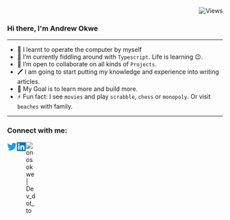 <div align="right"><img src="https://komarev.com/ghpvc/?username=onosokwe&label=Views&color=blue&style=flat" alt="Views" /></div>

### Hi there, I'm Andrew Okwe

---

- 🔭 I learnt to operate the computer by myself
- 🌱 I’m currently fiddling around with `Typescript`. Life is learning 😉.
- 👯 I’m open to collaborate on all kinds of `Projects`.
- 🖊️ I am going to start putting my knowledge and experience into writing articles.
- 🥅 My Goal is to learn more and build more.
- ⚡ Fun fact: I see `movies` and play `scrabble`, `chess` or `monopoly`. Or visit `beaches` with family.

---
<!-- 
### Articles

- [Getting started with Winston Logger; A beginner's guide](https://dev.to/onosokwe/getting-started-with-winston-logger-a-beginner-s-guide-7j3)
- [Deploying and Hosting a Custom Domain on Vercel](https://jobizil.hashnode.dev/hosting-custom-domain-on-vercel)
- [Deploy NodeJS app on Heroku using Github](https://jobizil.hashnode.dev/deploy-nodejs-app-on-heroku-using-github)


---
-->
### Connect with me:

[<img align="left" alt="onosokwe | Twitter" width="22px" src="https://github.com/devicons/devicon/blob/master/icons/twitter/twitter-original.svg" target= "_blank" />][twitter]
[<img align="left" alt="onosokwe | LinkedIn" width="22px" src="https://github.com/devicons/devicon/blob/master/icons/linkedin/linkedin-original.svg"  target= "_blank"/>][linkedin]
[<img align="left" alt="onosokwe | Dev_dot_to" width="22px" src="https://cdn.jsdelivr.net/npm/simple-icons@v3/icons/dev-dot-to.svg"  target= "_blank"/>][devto]

[twitter]: https://twitter.com/onosokwe
[linkedin]: https://www.linkedin.com/in/onosokwe
[devto]: https://dev.to/onosokwe
